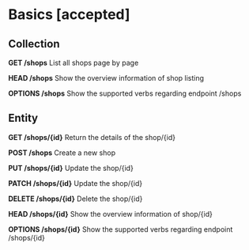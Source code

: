 # Basics  [accepted]

## Collection

**GET /shops** List all shops page by page

**HEAD /shops** Show the overview information of shop listing

**OPTIONS /shops** Show the supported verbs regarding endpoint /shops

## Entity

**GET /shops/{id}** Return the details of the shop/{id}

**POST /shops** Create a new shop

**PUT /shops/{id}** Update the shop/{id}

**PATCH /shops/{id}** Update the shop/{id}

**DELETE /shops/{id}** Delete the shop/{id}

**HEAD /shops/{id}** Show the overview information of shop/{id}

**OPTIONS /shops/{id}** Show the supported verbs regarding endpoint /shops/{id}
